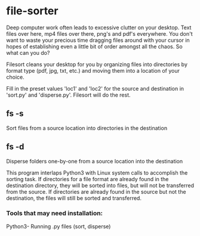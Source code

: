 # file-sorter

Deep computer work often leads to excessive clutter on your desktop. Text files over here, mp4 files over there, png's and pdf's everywhere. You don't want to waste your precious time dragging files around with your cursor in hopes of establishing even a little bit of order amongst all the chaos. So what can you do?

Filesort cleans your desktop for you by organizing files into directories by format type (pdf, jpg, txt, etc.) and moving them into a location of your choice.

Fill in the preset values 'loc1' and 'loc2' for the source and destination in 'sort.py' and 'disperse.py'. Filesort will do the rest.

## fs -s

Sort files from a source location into directories in the destination

## fs -d

Disperse folders one-by-one from a source location into the destination

This program interlaps Python3 with Linux system calls to accomplish the sorting task. If directories for a file format are already found in the destination directory, they will be sorted into files, but will not be transferred from the source. If directories are already found in the source but not the destination, the files will still be sorted and transferred.

### Tools that may need installation: 
Python3- Running .py files (sort, disperse)
